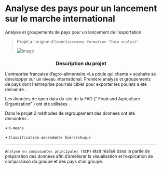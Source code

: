 # Analyse des pays pour un lancement sur le marche international
Analyse et groupements de pays pour un lancement de l'exportation
> Projet  a l'origine d'`Openclassrooms formation "Data analyst"`.
> 
>![image](https://github.com/ElenaBayk/Analyse_des_pays_pour_un_lancement_sur_le_marche_international/assets/141257192/3e368dd0-cd77-4565-ac79-9dc24d12dcd1) 


###  <div align="center">**Description du projet**</div>

L’entreprise française d’agro-alimentaire  «La poule qui chante » souhaite se développer sur un niveau international. 
Première analyse  et groupements de pays dont l'entreprise  pourrais  cibler pour exporter  les poulets a été demandé .

Les données de open data du site de la FAO (” Food and Agriculture Organization” ) ont été utilisées . 


Dans le projet 2 méthodes de regroupement des données ont été démontrés : 

•	`K-means`

•	`Classification ascendante hiérarchique`

---


`Analyse en composantes principales (ACP)` était réalisé  dans la partie de préparation des données afin d’améliorer la visualisation et l’explication de comparaison du groupe et des pays d’un groupe.  
